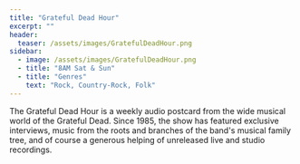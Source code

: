 ```yaml
---
title: "Grateful Dead Hour"
excerpt: ""
header:
  teaser: /assets/images/GratefulDeadHour.png
sidebar:
  - image: /assets/images/GratefulDeadHour.png
  - title: "8AM Sat & Sun"
  - title: "Genres"
    text: "Rock, Country-Rock, Folk"
---
```


The Grateful Dead Hour is a weekly audio postcard from the wide musical world of the Grateful Dead. Since 1985, the show has featured exclusive interviews, music from the roots and branches of the band's musical family tree, and of course a generous helping of unreleased live and studio recordings.
